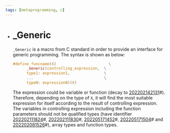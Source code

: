 ```yaml
---
tags: [metaprogramming, c]
---
```


- # _Generic
  
  `_Generic` is a macro from C standard in order to provide an interface for
  generic programming. The syntax is shown as below:
  
  ```c
  #define funcname(X)                       \
        _Generic(controlling_expression,  \
        type1: expression1,               \
        ...                               \
        typeN: expressionN)(X)
  ```
  
  The expression could be variable or function (decay to [202202142131](202202142131.md)#).
  Therefore, depending on the type of `X`, it will find the most suitable
  expression for itself according to the result of controlling expression. The
  variables in controlling expression including the function parameters should not
  be qualified types (have identifier [202202111824](202202111824.md)#, [202202111830](202202111830.md)#,
  [202205171452](202205171452.md)#, [202205171504](202205171504.md)# and [202202081526](202202081526.md)#), array types and
  function types.